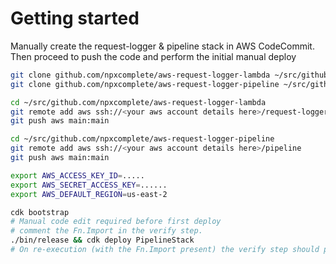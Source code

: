 Getting started
================

Manually create the request-logger & pipeline stack in AWS CodeCommit.
Then proceed to push the code and perform the initial manual deploy

```bash
git clone github.com/npxcomplete/aws-request-logger-lambda ~/src/github.com/npxcomplete/aws-request-logger-lambda
git clone github.com/npxcomplete/aws-request-logger-pipeline ~/src/github.com/npxcomplete/aws-request-logger-lambda

cd ~/src/github.com/npxcomplete/aws-request-logger-lambda
git remote add aws ssh://<your aws account details here>/request-logger
git push aws main:main

cd ~/src/github.com/npxcomplete/aws-request-logger-pipeline
git remote add aws ssh://<your aws account details here>/pipeline
git push aws main:main

export AWS_ACCESS_KEY_ID=.....
export AWS_SECRET_ACCESS_KEY=......
export AWS_DEFAULT_REGION=us-east-2

cdk bootstrap
# Manual code edit required before first deploy
# comment the Fn.Import in the verify step.
./bin/release && cdk deploy PipelineStack
# On re-execution (with the Fn.Import present) the verify step should pass.
```

